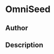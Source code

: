 # OmniSeed

## Author

<!-- Insert Your Name Here -->

## Description

<!-- Describe your example here -->
